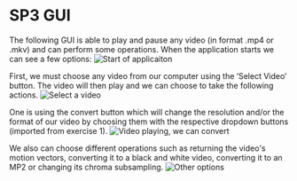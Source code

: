 # SP3 GUI

The following GUI is able to play and pause any video (in format .mp4 or .mkv) and can perform some operations.
When the application starts we can see a few options:
![Start of applicaiton](https://github.com/AndreaTortato/SCAV/assets/72515309/0d1013b3-a619-4bf0-ae88-3e60d4aff674)

First, we must choose any video from our computer using the ‘Select Video’ button. The video will then play and we can choose to take the following actions.
![Select a video](https://github.com/AndreaTortato/SCAV/assets/72515309/ee440349-1062-4bb8-a249-e1360dfebaab)

One is using the convert button which will change the resolution and/or the format of our video by choosing them with the respective dropdown buttons (imported from exercise 1).
![Video playing, we can convert](https://github.com/AndreaTortato/SCAV/assets/72515309/154dc1aa-fb1e-4e6f-b6a1-e389f0596881)

We also can choose different operations such as returning the video's motion vectors, converting it to a black and white video, converting it to an MP2 or changing its chroma subsampling.
![Other options](https://github.com/AndreaTortato/SCAV/assets/72515309/ec582b7f-3150-40d2-afe6-70f26a59985a)

